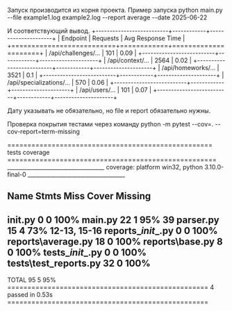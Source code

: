 Запуск производится из корня проекта.
Пример запуска python main.py --file example1.log example2.log --report average --date 2025-06-22

И соответствующий вывод.
+--------------------------+------------+---------------------+
| Endpoint                 |   Requests |   Avg Response Time |
+==========================+============+=====================+
| /api/challenges/...      |        101 |                0.09 |
+--------------------------+------------+---------------------+
| /api/context/...         |       2564 |                0.02 |
+--------------------------+------------+---------------------+
| /api/homeworks/...       |       3521 |                0.1  |
+--------------------------+------------+---------------------+
| /api/specializations/... |        570 |                0.06 |
+--------------------------+------------+---------------------+
| /api/users/...           |        101 |                0.07 |
+--------------------------+------------+---------------------+

Дату указывать не обязательно, но file и report обязательно нужны.

Проверка покрытия тестами через команду python -m pytest --cov=. --cov-report=term-missing

=================================================== tests coverage ====================================================
___________________________________ coverage: platform win32, python 3.10.0-final-0 ___________________________________

Name                    Stmts   Miss  Cover   Missing
-----------------------------------------------------
__init__.py                 0      0   100%
main.py                    22      1    95%   39
parser.py                  15      4    73%   12-13, 15-16
reports\__init__.py         0      0   100%
reports\average.py         18      0   100%
reports\base.py             8      0   100%
tests\__init__.py           0      0   100%
tests\test_reports.py      32      0   100%
-----------------------------------------------------
TOTAL                      95      5    95%
================================================== 4 passed in 0.53s ==================================================
